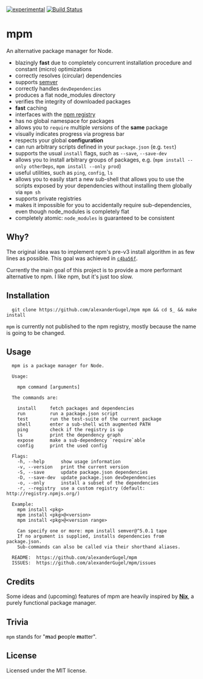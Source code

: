 [![experimental](http://hughsk.github.io/stability-badges/dist/experimental.svg)](http://github.com/hughsk/stability-badges)
[![Build Status](https://travis-ci.org/alexanderGugel/mpm.svg)](https://travis-ci.org/alexanderGugel/mpm)

mpm
===

An alternative package manager for Node.

* blazingly **fast** due to completely concurrent installation procedure and constant (micro) optimizations
* correctly resolves (circular) dependencies
* supports [semver](http://semver.org/)
* correctly handles `devDependencies`
* produces a flat node_modules directory
* verifies the integrity of downloaded packages
* **fast** caching
* interfaces with the [npm registry](https://www.npmjs.org/)
* has no global namespace for packages
* allows you to `require` multiple *versions* of the **same** package
* visually indicates progress via progress bar
* respects your global **configuration**
* can run arbitrary scripts defined in your `package.json` (e.g. `test`)
* supports the usual `install` flags, such as `--save`, `--save-dev`
* allows you to install arbitrary groups of packages, e.g. (`mpm install --only otherDeps`, `mpm install --only prod`)
* useful utilities, such as `ping`, `config`, `ls`
* allows you to easily start a new sub-shell that allows you to use the scripts exposed by your dependencies without installing them globally via `mpm sh`
* supports private registries
* makes it impossible for you to accidentally require sub-dependencies, even though node_modules is completely flat
* completely atomic: `node_modules` is guaranteed to be consistent

Why?
----

The original idea was to implement npm's pre-v3 install algorithm in as few lines as possible. This goal was achieved in [`c4ba56f`](https://github.com/alexanderGugel/mpm/tree/c4ba56f7dece738db5b8cb28c20c7f6aa1e64d1d).

Currently the main goal of this project is to provide a more performant alternative to npm. I like npm, but it's just too slow.

Installation
------------

```
  git clone https://github.com/alexanderGugel/mpm mpm && cd $_ && make install
```

`mpm` is currently not published to the npm registry, mostly because the name is going to be changed.

Usage
-----

```
  mpm is a package manager for Node.

  Usage:

    mpm command [arguments]

  The commands are:

    install     fetch packages and dependencies
    run         run a package.json script
    test        run the test-suite of the current package
    shell       enter a sub-shell with augmented PATH
    ping        check if the registry is up
    ls          print the dependency graph
    expose      make a sub-dependency `require`able
    config      print the used config

  Flags:
    -h, --help      show usage information
    -v, --version   print the current version
    -S, --save      update package.json dependencies
    -D, --save-dev  update package.json devDependencies
    -o, --only      install a subset of the dependencies
    -r, --registry  use a custom registry (default: http://registry.npmjs.org/)

  Example:
    mpm install <pkg>
    mpm install <pkg>@<version>
    mpm install <pkg>@<version range>

    Can specify one or more: mpm install semver@^5.0.1 tape
    If no argument is supplied, installs dependencies from package.json.
    Sub-commands can also be called via their shorthand aliases.

  README:  https://github.com/alexanderGugel/mpm
  ISSUES:  https://github.com/alexanderGugel/mpm/issues
```

Credits
-------

Some ideas and (upcoming) features of mpm are heavily inspired by [**Nix**](http://nixos.org/nix/), a purely functional package manager.

Trivia
------

`mpm` stands for "**m**ad **p**eople **m**atter".

License
-------

Licensed under the MIT license.
